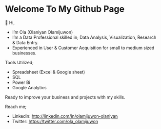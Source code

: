 # Welcome To My Github Page

👋 Hi,
- I’m Ola (Olaniyan Olamijuwon)
- I’m a Data Professional skilled in; Data Analysis, Visualization, Research & Data Entry.
- Experienced in User & Customer Acquisition for small to medium sized businesses.

Tools Utilized;
- Spreadsheet (Excel & Google sheet)
- SQL
- Power Bi
- Google Analytics

Ready to  improve your business and projects with my skills.

Reach me;

- Linkedin: http://linkedin.com/in/olamijuwon-olaniyan
- Twitter: https://twitter.com/ola_olamijuwon

<!---
Ola-Olamijuwon/Ola-Olamijuwon is a ✨ special ✨ repository because its `README.md` (this file) appears on your GitHub profile.
You can click the Preview link to take a look at your changes.
--->
